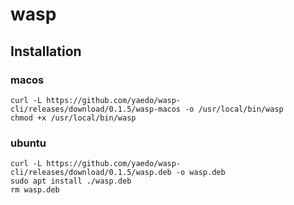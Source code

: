 # wasp

## Installation

### macos

```
curl -L https://github.com/yaedo/wasp-cli/releases/download/0.1.5/wasp-macos -o /usr/local/bin/wasp
chmod +x /usr/local/bin/wasp
```

### ubuntu

```
curl -L https://github.com/yaedo/wasp-cli/releases/download/0.1.5/wasp.deb -o wasp.deb
sudo apt install ./wasp.deb
rm wasp.deb
```
